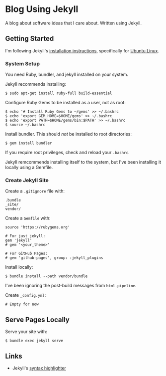 # Blog Using Jekyll

A blog about software ideas that I care about. Written using Jekyll.


## Getting Started

I'm following Jekyll's [installation instructions](https://jekyllrb.com/docs/installation/),
specifically for [Ubuntu Linux](https://jekyllrb.com/docs/installation/ubuntu/).


### System Setup

You need Ruby, bundler, and jekyll installed on your system.

Jekyll recommends installing:

```
$ sudo apt-get install ruby-full build-essential
```

Configure Ruby Gems to be installed as a user, not as root:

```
$ echo '# Install Ruby Gems to ~/gems' >> ~/.bashrc
$ echo 'export GEM_HOME=$HOME/gems' >> ~/.bashrc
$ echo 'export PATH=$HOME/gems/bin:$PATH' >> ~/.bashrc
$ source ~/.bashrc
```

Install bundler. This should *not* be installed to root directories:

```
$ gem install bundler
```

If you require root privileges, check and reload your `.bashrc`.

Jekyll remcommends installing itself to the system, but I've been
installing it locally using a Gemfile.


### Create Jekyll Site

Create a `.gitignore` file with:

```
.bundle
_site/
vendor/
```

Create a `Gemfile` with:

```
source 'https://rubygems.org'

# For just jekyll:
gem 'jekyll'
# gem '<your_theme>'

# For GitHub Pages:
# gem 'github-pages', group: :jekyll_plugins
```

Install locally:

```
$ bundle install --path vendor/bundle
```

I've been ignoring the post-build messages from `html-pipeline`.

Create `_config.yml`:

```
# Empty for now
```


## Serve Pages Locally

Serve your site with:

```
$ bundle exec jekyll serve
```


## Links

  * Jekyll's [syntax highlighter](https://github.com/jneen/rouge/wiki/List-of-supported-languages-and-lexers)
